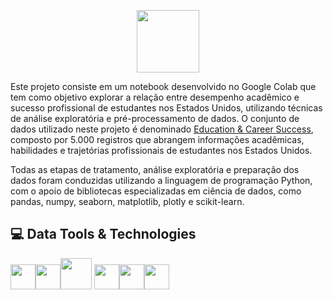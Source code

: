<p align="center">
  <img src="https://reari.uff.br/wp-content/uploads/sites/171/2023/09/pucrio.png" width="100" height="100"/>
</p>

Este projeto consiste em um notebook desenvolvido no Google Colab que tem como objetivo explorar a relação entre desempenho acadêmico e sucesso profissional de estudantes nos Estados Unidos, utilizando técnicas de análise exploratória e pré-processamento de dados. O conjunto de dados utilizado neste projeto é denominado [Education & Career Success](https://www.kaggle.com/datasets/adilshamim8/education-and-career-success), composto por 5.000 registros que abrangem informações acadêmicas, habilidades e trajetórias profissionais de estudantes nos Estados Unidos.

Todas as etapas de tratamento, análise exploratória e preparação dos dados foram conduzidas utilizando a linguagem de programação Python, com o apoio de bibliotecas especializadas em ciência de dados, como pandas, numpy, seaborn, matplotlib, plotly e scikit-learn.


## 💻 Data Tools & Technologies
  <img src="https://cdn.jsdelivr.net/gh/devicons/devicon@latest/icons/python/python-original.svg" width="40" height="40" /><img src="https://cdn.jsdelivr.net/gh/devicons/devicon@latest/icons/pandas/pandas-original-wordmark.svg" width="40" height="40"  /><img src="https://cdn.jsdelivr.net/gh/devicons/devicon@latest/icons/numpy/numpy-plain-wordmark.svg" width="50" height="50" /> <img src="https://cdn.jsdelivr.net/gh/devicons/devicon@latest/icons/matplotlib/matplotlib-original.svg" width="40" height="40"/><img src="https://cdn.jsdelivr.net/gh/devicons/devicon@latest/icons/scikitlearn/scikitlearn-original.svg" width="40" height="40" /><img src="https://cdn.jsdelivr.net/gh/devicons/devicon@latest/icons/streamlit/streamlit-plain-wordmark.svg" width="40" height="40"/>


